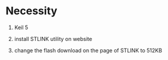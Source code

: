 # Necessity #

1. Keil 5

2. install STLINK utility on website

3. change the flash download on the page of STLINK to 512KB 
